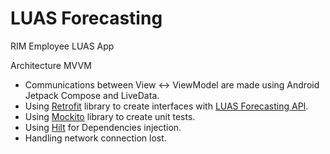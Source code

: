 # LUAS Forecasting
RIM Employee LUAS App


Architecture
MVVM

- Communications between View <-> ViewModel are made using Android Jetpack Compose and LiveData. 
- Using [Retrofit](https://square.github.io/retrofit/) library to create interfaces with [LUAS Forecasting API](https://data.gov.ie/dataset/luas-forecasting-api).
- Using [Mockito](https://github.com/mockito/mockito) library to create unit tests.
- Using [Hilt](https://developer.android.com/training/dependency-injection/hilt-android) for Dependencies injection.
- Handling network connection lost.
